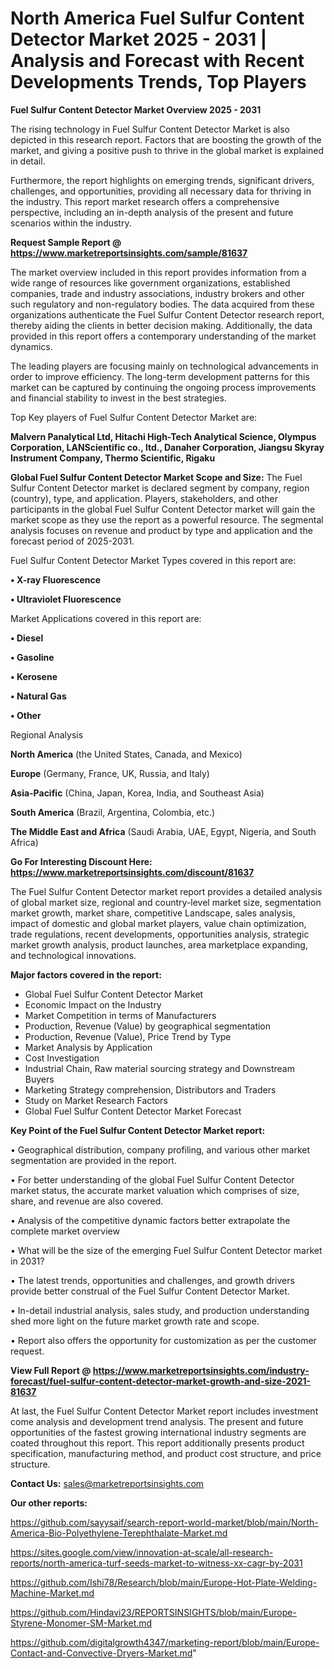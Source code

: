 # North America Fuel Sulfur Content Detector Market 2025 - 2031 | Analysis and Forecast with Recent Developments Trends, Top Players

<Strong> Fuel Sulfur Content Detector Market Overview 2025 - 2031</strong>

The rising technology in Fuel Sulfur Content Detector Market is also depicted in this research report. Factors that are boosting the growth of the market, and giving a positive push to thrive in the global market is explained in detail.

Furthermore, the report highlights on emerging trends, significant drivers, challenges, and opportunities, providing all necessary data for thriving in the industry. This report market research offers a comprehensive perspective, including an in-depth analysis of the present and future scenarios within the industry.

<strong>Request Sample Report @ <a href=https://www.marketreportsinsights.com/sample/81637>https://www.marketreportsinsights.com/sample/81637</a></strong>

The market overview included in this report provides information from a wide range of resources like government organizations, established companies, trade and industry associations, industry brokers and other such regulatory and non-regulatory bodies. The data acquired from these organizations authenticate the Fuel Sulfur Content Detector research report, thereby aiding the clients in better decision making. Additionally, the data provided in this report offers a contemporary understanding of the market dynamics.

The leading players are focusing mainly on technological advancements in order to improve efficiency. The long-term development patterns for this market can be captured by continuing the ongoing process improvements and financial stability to invest in the best strategies.

Top Key players of Fuel Sulfur Content Detector Market are:

<strong>Malvern Panalytical Ltd, Hitachi High-Tech Analytical Science, Olympus Corporation, LANScientific co., ltd., Danaher Corporation, Jiangsu Skyray Instrument Company, Thermo Scientific, Rigaku</strong>

<strong><b>Global Fuel Sulfur Content Detector Market Scope and Size:</b></strong>
The Fuel Sulfur Content Detector market is declared segment by company, region (country), type, and application. Players, stakeholders, and other participants in the global Fuel Sulfur Content Detector market will gain the market scope as they use the report as a powerful resource. The segmental analysis focuses on revenue and product by type and application and the forecast period of 2025-2031.

Fuel Sulfur Content Detector Market Types covered in this report are:

<strong>• X-ray Fluorescence

• Ultraviolet Fluorescence</strong>

Market Applications covered in this report are:

<strong>• Diesel

• Gasoline

• Kerosene

• Natural Gas

• Other</strong> 

Regional Analysis

<strong>North America</strong> (the United States, Canada, and Mexico)

<strong>Europe</strong> (Germany, France, UK, Russia, and Italy)

<strong>Asia-Pacific</strong> (China, Japan, Korea, India, and Southeast Asia)

<strong>South America</strong> (Brazil, Argentina, Colombia, etc.)

<strong>The Middle East and Africa</strong> (Saudi Arabia, UAE, Egypt, Nigeria, and South Africa)

<strong>Go For Interesting Discount Here: <a href=https://www.marketreportsinsights.com/discount/81637>https://www.marketreportsinsights.com/discount/81637</a></strong>

The Fuel Sulfur Content Detector market report provides a detailed analysis of global market size, regional and country-level market size, segmentation market growth, market share, competitive Landscape, sales analysis, impact of domestic and global market players, value chain optimization, trade regulations, recent developments, opportunities analysis, strategic market growth analysis, product launches, area marketplace expanding, and technological innovations.

<strong><b>Major factors covered in the report:</b></strong>
<ul>
  <li>Global Fuel Sulfur Content Detector Market </li>
  <li>Economic Impact on the Industry</li>
  <li>Market Competition in terms of Manufacturers</li>
  <li>Production, Revenue (Value) by geographical segmentation</li>
  <li>Production, Revenue (Value), Price Trend by Type</li>
  <li>Market Analysis by Application</li>
  <li>Cost Investigation</li>
  <li>Industrial Chain, Raw material sourcing strategy and Downstream Buyers</li>
  <li>Marketing Strategy comprehension, Distributors and Traders</li>
  <li>Study on Market Research Factors</li>
  <li>Global Fuel Sulfur Content Detector Market Forecast</li>
</ul>

<strong><b>Key Point of the Fuel Sulfur Content Detector Market report:</b></strong>

• Geographical distribution, company profiling, and various other market segmentation are provided in the report.

• For better understanding of the global Fuel Sulfur Content Detector market status, the accurate market valuation which comprises of size, share, and revenue are also covered.

• Analysis of the competitive dynamic factors better extrapolate the complete market overview

• What will be the size of the emerging Fuel Sulfur Content Detector market in 2031?

• The latest trends, opportunities and challenges, and growth drivers provide better construal of the Fuel Sulfur Content Detector Market.

• In-detail industrial analysis, sales study, and production understanding shed more light on the future market growth rate and scope.

• Report also offers the opportunity for customization as per the customer request.

<strong><b>View Full Report @ <a href=https://www.marketreportsinsights.com/industry-forecast/fuel-sulfur-content-detector-market-growth-and-size-2021-81637>https://www.marketreportsinsights.com/industry-forecast/fuel-sulfur-content-detector-market-growth-and-size-2021-81637</a></b></strong>


At last, the Fuel Sulfur Content Detector Market report includes investment come analysis and development trend analysis. The present and future opportunities of the fastest growing international industry segments are coated throughout this report. This report additionally presents product specification, manufacturing method, and product cost structure, and price structure.

<strong>Contact Us:</strong>
sales@marketreportsinsights.com

<strong>Our other reports:</strong>

<a href=https://github.com/sayysaif/search-report-world-market/blob/main/North-America-Bio-Polyethylene-Terephthalate-Market.md>https://github.com/sayysaif/search-report-world-market/blob/main/North-America-Bio-Polyethylene-Terephthalate-Market.md</a>

<a href=https://sites.google.com/view/innovation-at-scale/all-research-reports/north-america-turf-seeds-market-to-witness-xx-cagr-by-2031>https://sites.google.com/view/innovation-at-scale/all-research-reports/north-america-turf-seeds-market-to-witness-xx-cagr-by-2031</a>

<a href=https://github.com/Ishi78/Research/blob/main/Europe-Hot-Plate-Welding-Machine-Market.md>https://github.com/Ishi78/Research/blob/main/Europe-Hot-Plate-Welding-Machine-Market.md</a>

<a href=https://github.com/Hindavi23/REPORTSINSIGHTS/blob/main/Europe-Styrene-Monomer-SM-Market.md>https://github.com/Hindavi23/REPORTSINSIGHTS/blob/main/Europe-Styrene-Monomer-SM-Market.md</a>

<a href=https://github.com/digitalgrowth4347/marketing-report/blob/main/Europe-Contact-and-Convective-Dryers-Market.md>https://github.com/digitalgrowth4347/marketing-report/blob/main/Europe-Contact-and-Convective-Dryers-Market.md</a>"
